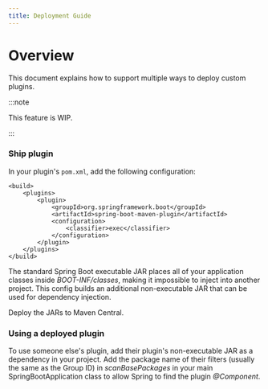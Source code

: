 ```yaml
---
title: Deployment Guide
---
```


<!--
#
# Licensed to the Apache Software Foundation (ASF) under one or more
# contributor license agreements.  See the NOTICE file distributed with
# this work for additional information regarding copyright ownership.
# The ASF licenses this file to You under the Apache License, Version 2.0
# (the "License"); you may not use this file except in compliance with
# the License.  You may obtain a copy of the License at
#
#     http://www.apache.org/licenses/LICENSE-2.0
#
# Unless required by applicable law or agreed to in writing, software
# distributed under the License is distributed on an "AS IS" BASIS,
# WITHOUT WARRANTIES OR CONDITIONS OF ANY KIND, either express or implied.
# See the License for the specific language governing permissions and
# limitations under the License.
#
-->

# Overview

This document explains how to support multiple ways to deploy custom plugins.

:::note

This feature is WIP.

:::

### Ship plugin

In your plugin's `pom.xml`, add the following configuration:
```
<build>
    <plugins>
        <plugin>
            <groupId>org.springframework.boot</groupId>
            <artifactId>spring-boot-maven-plugin</artifactId>
            <configuration>
                <classifier>exec</classifier>
            </configuration>
        </plugin>
    </plugins>
</build>
```

The standard Spring Boot executable JAR places all of your application classes inside *BOOT-INF/classes*, 
making it impossible to inject into another project. This config builds an additional non-executable JAR 
that can be used for dependency injection.

Deploy the JARs to Maven Central.

### Using a deployed plugin

To use someone else's plugin, add their plugin's non-executable JAR as a dependency in your project. 
Add the package name of their filters (usually the same as the Group ID) in *scanBasePackages* in your main 
SpringBootApplication class to allow Spring to find the plugin *@Component*.
